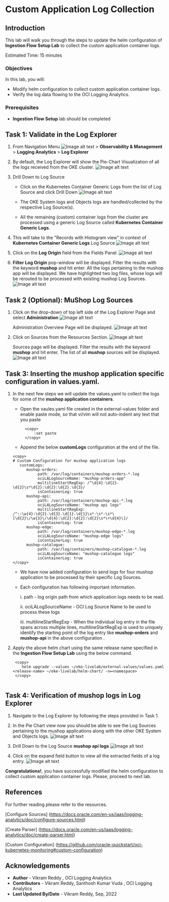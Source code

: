 # Custom Application Log Collection

## Introduction

This lab will walk you through the steps to update the helm configuration of **Ingestion Flow Setup Lab** to collect the custom application container logs.

Estimated Time: 15 minutes
 
### Objectives

In this lab, you will:
* Modify helm configuration to collect custom application container logs.
* Verify the log data flowing to the OCI Logging Analytics. 


### Prerequisites

* **Ingestion Flow Setup** lab should be completed


## Task 1: Validate in the Log Explorer

1. From Navigation Menu ![Image alt text](images/navigation-menu.png) > **Observability & Management** > **Logging Analytics** > **Log Explorer**


2. By default, the Log Explorer will show the Pie-Chart Visualization of all the logs received from the OKE cluster. 
    ![Image alt text](images/log-explorer-pie-chart-view.png)

3. Drill Down to Log Source
    - Click on the Kubernetes Container Generic Logs from the list of Log Source and click Drill Down
        ![Image alt text](images/drill-down.png) 

    - The OKE System logs and Objects logs are handled/collected by the respective Log Source(s). 
    - All the remaining (custom) container logs from the cluster are processed using a generic Log Source called **Kubernetes Container Generic Logs**. 
    
    

4. This will take to the "Records with Histogram view" in context of **Kubernetes Container Generic Logs** Log Source
    ![Image alt text](images/kubernetes-container-generic-logs.png) 

5. Click on the **Log Origin** field from the Fields Panel.
    ![Image alt text](images/log-origin.png) 

6. **Filter Log Origin** pop-window will be displayed. Filter the results with the keyword **mushop** and hit enter. All the logs pertaining to the mushop app will be displayed. We have highlighted two log files, whose logs will be rerouted to be processed with existing mushop Log Sources.
    ![Image alt text](images/mu-shop.png)    


## Task 2 (Optional): MuShop Log Sources
1. Click on the drop-down of top left side of the Log Explorer Page and select **Administration**
    ![Image alt text](images/administration.png) 

   Administration Overview Page will be displayed.
    ![Image alt text](images/admin-overview.png) 

2. Click on Sources from the Resources Section.
    ![Image alt text](images/sources.png) 

   Sources page will be displayed. Filter the results with the keyword **mushop** and hit enter. The list of all **mushop** sources will be displayed.
    ![Image alt text](images/all-mushop-sources.png)



## Task 3: Inserting the mushop application specific configuration in values.yaml.

1. In the next few steps we will update the values.yaml to collect the logs for some of the **mushop application containers**.
    - Open the vaules.yaml file created in the external-values folder and enable paste mode, so that vi/vim will not auto-indent any text that you paste
      
      ```
        <copy>
            :set paste
        </copy>
      ``` 

    - Append the below **customLogs** configuration at the end of the file.
     ```
     <copy>
    # Custom Configuration for mushop application logs 
        customLogs:
           mushop-orders:
                path: /var/log/containers/mushop-orders-*.log
                ociLALogSourceName: "mushop-orders-app"
                multilineStartRegExp: /^\d{4}-\d{2}-\d{2}\s*\d{2}:\d{2}:\d{2}.\d{3}/
                isContainerLog: true
           mushop-api:
                path: /var/log/containers/mushop-api-*.log
                ociLALogSourceName: "mushop api logs"
                multilineStartRegExp: /^::\w{4}:\d{2}.\d{3}.\d{1}.\d{1}\s*-\s*-\s*\[\d{2}\/\w{3}\/\d{4}:\d{2}:\d{2}:\d{2}\s*\+\d{4}\]/
                isContainerLog: true
           mushop-edge:
                path: /var/log/containers/mushop-edge-*.log
                ociLALogSourceName: "mushop-edge logs"
                isContainerLog: true  
           mushop-catalogue:
                path: /var/log/containers/mushop-catalogue-*.log
                ociLALogSourceName: "mushop-catalogue logs"
                isContainerLog: true
     </copy>
     ```

    - We have now added configuration to send logs for four mushop application to be processed by their specific Log Sources.
    
    - Each configuration has following important information.

         i. path - log origin path from which application logs needs to be read.

         ii. ociLALogSourceName - OCI Log Source Name to be used to process these logs 

         iii. multilineStartRegExp - When the individual log entry in the file spans across multiple lines, multilineStartRegExp is used to uniquely identify  the starting point of the log entry like **mushop-orders** and **mushop-api** in the above configuration . 

        
2. Apply the above helm chart using the same release name specified in the **Ingestion Flow Setup Lab** using the below command.

    ```
     <copy>
        helm upgrade --values ~/oke-livelab/external-values/values.yaml <release-name> ~/oke-livelab/helm-chart/ -n=<namespace>
     </copy>
       
     ```

## Task 4: Verification of mushop logs in Log Explorer

1. Navigate to the Log Explorer by following the steps provided in Task 1.

2. In the Pie Chart view now you should be able to see the Log Sources pertaining to the mushop applications along with the other OKE System and Objects logs.
    ![Image alt text](images/mushop-piechart.png)

3. Drill Down to the Log Source **mushop api logs**
    ![Image alt text](images/drill-down-mushop-api-logs.png)

4. Click on the expand field button to view all the extracted fields of a log entry.
    ![Image alt text](images/mushop-api-logs.png)


**Congratulations!**, you have successfully modified the helm configuration to collect custom application container logs. Please, proceed to next lab.

## References
For further reading please refer to the resources.

[Configure Sources] (https://docs.oracle.com/en-us/iaas/logging-analytics/doc/configure-sources.html)

[Create Parser] (https://docs.oracle.com/en-us/iaas/logging-analytics/doc/create-parser.html)

[Custom Configuration] (https://github.com/oracle-quickstart/oci-kubernetes-monitoring#custom-configuration)

## Acknowledgements
* **Author** - Vikram Reddy , OCI Logging Analytics
* **Contributors** -  Vikram Reddy, Santhosh Kumar Vuda , OCI Logging Analytics
* **Last Updated By/Date** - Vikram Reddy, Sep, 2022